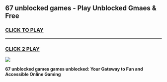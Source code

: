 
## 67 unblocked games - Play Unblocked Gmaes & Free
<h3>
<a href="https://news.freeplayer.one?title=67_unblocked_games&ref=16F">CLICK TO PLAY</a></h3>
<hr>

<h3>
<a href="https://news.freeplayer.one?title=67_unblocked_games&ref=16F">CLICK 2 PLAY</a>
  
</h3>

<a href="https://news.freeplayer.one?title=67_unblocked_games&ref=16F/"><img src="https://clearcache.store/games.png"></a>


**67 unblocked games games unblocked: Your Gateway to Fun and Accessible Online Gaming**
